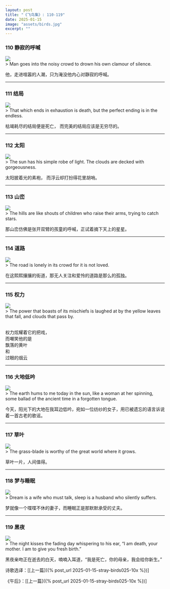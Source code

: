 ```yaml
---
layout: post
title: "《飞鸟集》: 110-119"
date: 2025-01-15
image: "assets/birds.jpg"
excerpt: ""
---
```



### 110 静寂的呼喊
<img src="/assets/in-crowd.jpg"/>
<br>
> Man goes into the noisy crowd to drown his own clamour of silence.

他，走进喧嚣的人潮，只为淹没他内心对静寂的呼喊。

----

### 111 结局
<img src="/assets/exhaust.jpg"/>
<br>
> That which ends in exhaustion is death, but the perfect ending is in the endless.

枯竭耗尽的结局便是死亡，
而完美的结局应该是无穷尽的。

----

### 112 太阳
<img src="/assets/sun-light.jpg"/>
<br>
> The sun has his simple robe of light. The clouds are decked with gorgeousness.

太阳披着光的素袍，
而浮云却打扮得花里胡哨。

----

### 113 山峦
<img src="/assets/hills-stars.jpg"/>
<br>
> The hills are like shouts of children who raise their arms, trying to catch stars.

那山峦仿佛是张开双臂的孩童的呼喊，正试着摘下天上的星星。

----

### 114 道路
<img src="/assets/lonely-road.jpg"/>
<br>
> The road is lonely in its crowd for it is not loved.

在这熙熙攘攘的街道，那无人关注和爱怜的道路是那么的孤独。

----

### 115 权力
<img src="/assets/power2.jpg"/>
<br>
> The power that boasts of its mischiefs is laughed at by the yellow leaves that fall, and clouds that pass by.

<br>权力炫耀着它的把戏，
<br>而嘲笑他的是
<br>飘落的黄叶
<br>和
<br>过眼的烟云

----

### 116 大地低吟
<img src="/assets/woman-weaving.jpg"/>
<br>
> The earth hums to me today in the sun, like a woman at her spinning, some ballad of the ancient time in a forgotten tongue.

今天，阳光下的大地在我耳边低吟，宛如一位纺纱的女子，用已被遗忘的语言诉说着一首古老的歌谣。

----

### 117 草叶
<img src="/assets/grass-blade.jpg"/>
<br>
> The grass-blade is worthy of the great world where it grows.

草叶一片，人间值得。

----

### 118 梦与睡眠
<img src="/assets/wife-and-husband.jpg"/>
<br>
> Dream is a wife who must talk, sleep is a husband who silently suffers.

梦就像一个喋喋不休的妻子，而睡眠正是那默默承受的丈夫。

----

### 119 黑夜
<img src="/assets/evening.jpg"/>
<br>
> The night kisses the fading day whispering to his ear, “I am death, your mother. I am to give you fresh birth.”

黑夜亲吻正在逝去的白天，喃喃入耳道，“我是死亡，你的母亲，我会给你新生。”



诗歌选译：\[[上一篇]({% post_url 2025-01-15-stray-birds025-10x %})\] 

《午后》：\[[上一篇]({% post_url 2025-01-15-stray-birds025-10x %})\] 
